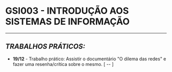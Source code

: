 # GSI003 - INTRODUÇÃO AOS SISTEMAS DE INFORMAÇÃO
---
## ***TRABALHOS PRÁTICOS:***

  - **19/12** - Trabalho prático: Assistir o documentário "O dilema das redes" e fazer uma resenha/crítica sobre o mesmo. [ -- ]